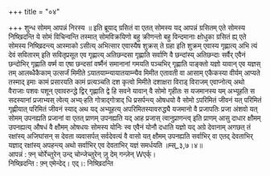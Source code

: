 +++
title = "०४"

+++
शुन्ध सोमम् आपन्नं निरस्य ॥ इति ब्रूयाद् ग्रसितं वा एतत् सोमस्य यद् आपन्नं ग्रसितम् एते सोमस्य निष्खिदन्ति ये सोमं विचिन्वन्ति तस्मात् सोमविक्रयिणो बहु क्रीणन्तो बहु विन्दमानाः क्षोधुका ग्रसितं ह्य् एते सोमस्य निष्खिदन्त्य् आस्माको ऽसीत्य् अभित्सार एवास्यैष शुक्रस् ते ग्रहा इति शुक्रम् एवास्य गृह्णात्य् अभि त्यं देवं सवितारम् इति सवितृप्रसूत एव गृह्णात्य् अतिछन्दसा गृह्णाति सर्वाणि वै छन्दांस्य् अतिछन्दाः सर्वैर् एवैनं छन्दोभिर् गृह्णाति वर्ष्म वा एषा छन्दसां वर्ष्मैनं समानानां गमयति पञ्चभिर् गृह्णाति पाङ्क्तो यज्ञो यावान् एव यज्ञस् तम् आलब्धैकैकाम् उत्सर्जं मिमीते ऽयातयाम्न्यायातयाम्न्यैव मिमीत एतावती वा आसाम् एकैकस्या वीर्यम् आप्यते तस्माद् इमाः कामं प्रसारयति कामं प्रत्यञ्चति दश कृत्वो मिमीते दशाक्षरा विराड् विराजम् एवाप्नोत्य् अथो वैराजाः पशवः पशून् एवावरुन्द्धे द्विर् गृह्णाति द्वे हि सवने यावान् वै सोमो गृहीतः स यजमानस्य यम् अभ्यूहति स सदस्यानां प्रजाभ्यस् त्वेत्य् अभ्य्·हति गोत्राद्गोत्राद् धि प्रसर्पन्त्य् ओषधयो वै सोमो ऽपरिमितं जीवनं यत् परिमितं गृह्णीयात् परिमितं जीवनं स्याद् अथ यद् अभ्यूहत्य् अपरिमितस्यावरुद्ध्यै यजमानो वै प्रजापतिः प्रजा अंशवो यत् सोमम् उपनह्यति प्रजानां वा एतत् प्राणम् उपनह्यति यद् आह प्रजास् त्वानुप्राणन्त्व् इति प्राणम् आसु दाधार क्षौमम् उपनह्यत्य् औषधं वै क्षौमम् ओषधयः सोमस्य योनिः स्व एवैनं योनौ दधाति यज्ञो यद् अग्रे देवानाम् अगछत् तं रक्षांस्य् अजिघांसन् स देवता व्यवासर्पत् सर्वदेवत्यं वै वासो यत् क्षौमम् उपनह्यति सर्वाभिर् वा एतद् देवताभिर् यज्ञाद् रक्षांस्य् अपहन्त्य् अथो सर्वाभिर् एव देवताभिर् यज्ञं समर्धयति ॥म्स्_३,७।४॥  
आपन्नं : फ़्न् चोर्रेच्तुरेन् उन्द् चोन्जेच्तुरेन् ज़ु देम् गन्ज़ेन् Wएर्क्।  
निष्खिदन्ति : फ़्न् एमेन्देद्। एद्।: निष्खिदन्ति  
    
  
